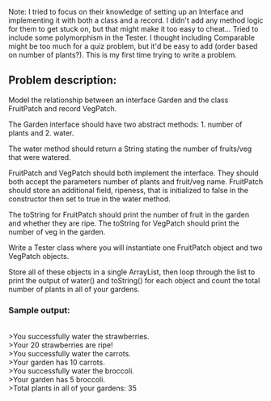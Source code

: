 Note: I tried to focus on their knowledge of setting up an Interface and implementing it with both a class and a record. I didn't add any method logic for them to get stuck on, but that might make it too easy to cheat... Tried to include some polymorphism in the Tester. I thought including Comparable might be too much for a quiz problem, 
but it'd be easy to add (order based on number of plants?). This is my first time trying to write a problem.

## Problem description:

Model the relationship between an interface Garden and the class FruitPatch and record VegPatch.

The Garden interface should have two abstract methods: 1. number of plants and 2. water.

The water method should return a String stating the number of fruits/veg that were watered.

FruitPatch and VegPatch should both implement the interface. They should both accept the parameters number of plants and fruit/veg name. FruitPatch should store an additional field, ripeness, that is initialized to false in the constructor then set to true in the water method.

The toString for FruitPatch should print the number of fruit in the garden and whether they are ripe. The toString for VegPatch should print the number of veg in the garden.

Write a Tester class where you will instantiate one FruitPatch object and two VegPatch objects.

Store all of these objects in a single ArrayList, then loop through the list to print the output of water() and toString() for each object and count the total number of plants in all of your gardens.

### Sample output:
<br>>You successfully water the strawberries.
<br>>Your 20 strawberries are ripe!
<br>>You successfully water the carrots.
<br>>Your garden has 10 carrots.
<br>>You successfully water the broccoli.
<br>>Your garden has 5 broccoli.
<br>>Total plants in all of your gardens: 35
